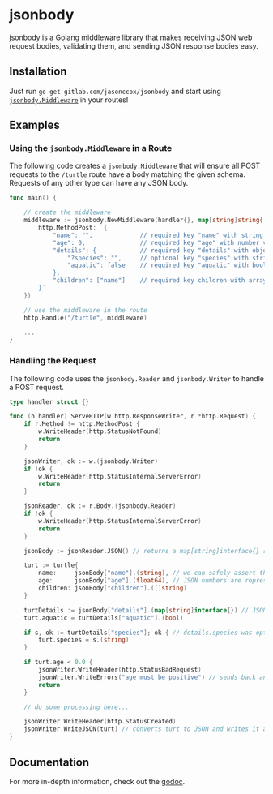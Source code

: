 # jsonbody

jsonbody is a Golang middleware library that makes receiving JSON web request bodies, validating them, and sending JSON response bodies easy.

## Installation

Just run `go get gitlab.com/jasonccox/jsonbody` and start using [`jsonbody.Middleware`](https://godoc.org/gitlab.com/jasonccox/jsonbody#Middleware) in your routes!

## Examples

### Using the `jsonbody.Middleware` in a Route

The following code creates a `jsonbody.Middleware` that will ensure all POST requests to the `/turtle` route have a body matching the given schema. Requests of any other type can have any JSON body.

```go
func main() {

	// create the middleware
	middleware := jsonbody.NewMiddleware(handler{}, map[string]string{
		http.MethodPost: `{
			"name": "",         	// required key "name" with string value
			"age": 0,           	// required key "age" with number value
			"details": {        	// required key "details" with object value
				"?species": "",     // optional key "species" with string value
				"aquatic": false    // required key "aquatic" with boolean value
			},
			"children": ["name"]	// required key children with array of string values
		}`
	})

	// use the middleware in the route
	http.Handle("/turtle", middleware)

	...
}
```

### Handling the Request

The following code uses the `jsonbody.Reader` and `jsonbody.Writer` to handle a POST request.

```go
type handler struct {}

func (h handler) ServeHTTP(w http.ResponseWriter, r *http.Request) {
	if r.Method != http.MethodPost {
		w.WriteHeader(http.StatusNotFound)
		return
	}

	jsonWriter, ok := w.(jsonbody.Writer)
	if !ok {
		w.WriteHeader(http.StatusInternalServerError)
		return
	}

	jsonReader, ok := r.Body.(jsonbody.Reader)
	if !ok {
		w.WriteHeader(http.StatusInternalServerError)
		return
	}

	jsonBody := jsonReader.JSON() // returns a map[string]interface{} representing the request body

	turt := turtle{
		name:     jsonBody["name"].(string), // we can safely assert the type because the middleware already checked it
		age:      jsonBody["age"].(float64), // JSON numbers are represented as float64
		children: jsonBody["children"].([]string)
	}

	turtDetails := jsonBody["details"].(map[string]interface{}) // JSON objects are represented as map[string]interface{}
	turt.aquatic = turtDetails["aquatic"].(bool)

	if s, ok := turtDetails["species"]; ok { // details.species was optional, so we need to make sure it was set before using it
		turt.species = s.(string)
	}

	if turt.age < 0.0 {
		jsonWriter.WriteHeader(http.StatusBadRequest)
		jsonWriter.WriteErrors("age must be positive") // sends back an error body
		return
	}

	// do some processing here...

	jsonWriter.WriteHeader(http.StatusCreated)
	jsonWriter.WriteJSON(turt) // converts turt to JSON and writes it as the response body
}
```

## Documentation

For more in-depth information, check out the [godoc](https://godoc.org/gitlab.com/jasonccox/jsonbody).